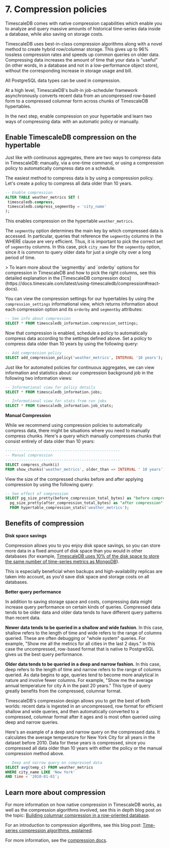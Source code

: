 # 7. Compression policies

TimescaleDB comes with native compression capabilities which enable you to
analyze and query massive amounts of historical time-series data inside a
database, while also saving on storage costs.

TimescaleDB uses best-in-class compression algorithms along with a novel method
to create hybrid row/columnar storage. This gives up to 96% lossless compression
rates and speeds up common queries on older data. Compressing data increases the
amount of time that your data is "useful" (in other words, in a database and not
in a low-performance object store), without the corresponding increase in
storage usage and bill.

<highlight type="tip">
All PostgreSQL data types can be used in compression.
</highlight>

At a high level, TimescaleDB's built-in job-scheduler framework asynchronously
converts recent data from an uncompressed row-based form to a compressed
columnar form across chunks of TimescaleDB hypertables.

In the next step, enable compression on your hypertable and learn two ways of
compressing data: with an automatic policy or manually.

## Enable TimescaleDB compression on the hypertable

Just like with continuous aggregates, there are two ways to compress data in
TimescaleDB: manually, via a one-time command, or using a compression policy to
automatically compress data on a schedule.

The easiest method to compress data is by using a compression policy. Let's create a policy to compress all data older than 10 years.

```sql
-- Enable compression
ALTER TABLE weather_metrics SET (
 timescaledb.compress,
 timescaledb.compress_segmentby = 'city_name'
);
```

This enables compression on the hypertable `weather_metrics`.

The `segmentby` option determines the main key by which compressed data is
accessed. In particular, queries that reference the `segmentby` columns in the
WHERE clause are very efficient. Thus, it is important to pick the correct set
of `segmentby` columns. In this case, pick `city_name` for the `segmentby`
option, since it is common to query older data for just a single city over a
long period of time.

<highlight type="tip">
> To learn more about the `segmentby` and `orderby` options for compression in TimescaleDB and how to pick the right columns, see this detailed explanation in the [TimescaleDB compression docs](https://docs.timescale.com/latest/using-timescaledb/compression#react-docs).
</highlight>

You can view the compression settings for our hypertables by using the
`compression_settings` informational view, which returns information about each
compression option and its `orderby` and `segmentby` attributes:

```sql
-- See info about compression
SELECT * FROM timescaledb_information.compression_settings;
```

Now that compression is enabled, schedule a policy to automatically compress
data according to the settings defined above. Set a policy to compress data
older than 10 years by using the following query:

```sql
-- Add compression policy
SELECT add_compression_policy('weather_metrics', INTERVAL '10 years');
```

Just like for automated policies for continuous aggregates, we can view information and statistics about our compression background job in the following two information views:

```sql
-- Informational view for policy details
SELECT * FROM timescaledb_information.jobs;

-- Informational view for stats from run jobs
SELECT * FROM timescaledb_information.job_stats;
```

**Manual Compression**

While we recommend using compression policies to automatically compress data,
there might be situations where you need to manually compress chunks. Here's a
query which manually compresses chunks that consist entirely of data older than
10 years:

```sql
---------------------------------------------------
-- Manual compression
---------------------------------------------------
SELECT compress_chunk(i)
FROM show_chunks('weather_metrics', older_than => INTERVAL ' 10 years') i;
```
View the size of the compressed chunks before and after applying compression by using the following query:

```sql
-- See effect of compression
SELECT pg_size_pretty(before_compression_total_bytes) as "before compression",
  pg_size_pretty(after_compression_total_bytes) as "after compression"
  FROM hypertable_compression_stats('weather_metrics');
```

## Benefits of compression

**Disk space savings**

Compression allows you to you enjoy disk space savings, so you can store more
data in a fixed amount of disk space than you would in other databases (for
example, [TimescaleDB uses 10% of the disk space to store the same number of
time-series metrics as
MongoDB][mongodb-comparison]).

This is especially beneficial when backups and high-availability replicas are
taken into account, as you'd save disk space and storage costs on all databases.

**Better query performance**

In addition to saving storage space and costs, compressing data might increase
query performance on certain kinds of queries. Compressed data tends to be older
data and older data tends to have different query patterns than recent data.

**Newer data tends to be queried in a shallow and wide fashion**. In this case,
shallow refers to the length of time and wide refers to the range of columns
queried. These are often debugging or "whole system" queries. For example, "Show
me all the metrics for all cities in the last 2 days." In this case the
uncompressed, row-based format that is native to PostgreSQL gives us the best
query performance.

**Older data tends to be queried in a deep and narrow fashion.** In this case,
deep refers to the length of time and narrow refers to the range of columns
queried. As data begins to age, queries tend to become more analytical in nature
and involve fewer columns. For example, "Show me the average annual temperature
for city A in the past 20 years." This type of query greatly benefits from the
compressed, columnar format.

TimescaleDB's compression design allows you to get the best of both worlds:
recent data is ingested in an uncompressed, row format for efficient shallow and
wide queries, and then automatically converted to a compressed, columnar format
after it ages and is most often queried using deep and narrow queries.

Here's an example of a deep and narrow query on the compressed data. It
calculates the average temperature for New York City for all years in the
dataset before 2010. Data for these years is compressed, since you compressed all
data older than 10 years with either the policy or the manual compression method
above.

```sql
-- Deep and narrow query on compressed data
SELECT avg(temp_c) FROM weather_metrics
WHERE city_name LIKE 'New York'
AND time < '2010-01-01';
```

## Learn more about compression

For more information on how native compression in TimescaleDB works, as well as
the compression algorithms involved, see this in depth blog post on the topic:
[Building columnar compression in a row-oriented
database][columnar-compression].

For an introduction to compression algorithms, see this blog post: [Time-series
compression algorithms, explained][compression-algorithms].

For more information, see the [compression docs][compression-docs].

[columnar-compression]: https://blog.timescale.com/blog/building-columnar-compression-in-a-row-oriented-database/
[compression-algorithms]: https://blog.timescale.com/blog/time-series-compression-algorithms-explained/
[compression-docs]: /how-to-guides/compression
[mongodb-comparison]: https://blog.timescale.com/blog/how-to-store-time-series-data-mongodb-vs-timescaledb-postgresql-a73939734016/
